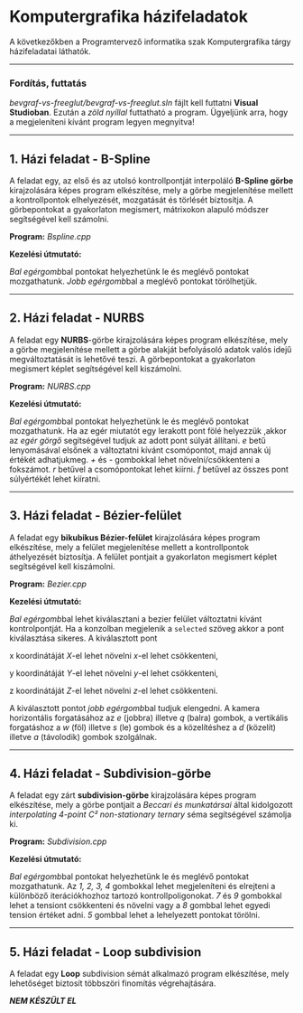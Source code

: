 # Komputergrafika házifeladatok

A következőkben a Programtervező informatika szak Komputergrafika tárgy házifeladatai láthatók.

---

### Fordítás, futtatás

*bevgraf-vs-freeglut/bevgraf-vs-freeglut.sln* fájlt kell futtatni **Visual Studioban**. Ezután a *zöld nyíllal* futtatható a program. Ügyeljünk arra, hogy a megjeleníteni kívánt program legyen megnyitva!

---

## 1. Házi feladat - B-Spline 

A feladat egy, az első és az utolsó kontrollpontját interpoláló **B-Spline görbe** kirajzolására képes program elkészítése, 
mely a görbe megjelenítése mellett a kontrollpontok elhelyezését, mozgatását és törlését biztosítja. 
A görbepontokat a gyakorlaton megismert, mátrixokon alapuló módszer segítségével kell számolni.

**Program:** *Bspline.cpp*

**Kezelési útmutató:**

*Bal egérgomb*bal pontokat helyezhetünk le és meglévő pontokat mozgathatunk. *Jobb egérgomb*bal a meglévő pontokat törölhetjük.

---

## 2. Házi feladat - NURBS

A feladat egy **NURBS**-görbe kirajzolására képes program elkészítése, mely a görbe megjelenítése mellett a görbe alakját 
befolyásoló adatok valós idejű megváltoztatását is lehetővé teszi. A görbepontokat a gyakorlaton megismert képlet 
segítségével kell kiszámolni.

**Program:** *NURBS.cpp*

**Kezelési útmutató:**

*Bal egérgomb*bal pontokat helyezhetünk le és meglévő pontokat mozgathatunk. Ha az egér miutatót egy lerakott pont fölé 
helyezzük ,akkor az *egér görgő* segítségével tudjuk az adott pont súlyát állítani. *e* betű lenyomásával elsőnek a 
változtatni kívánt csomópontot, majd annak új értékét adhatjukmeg. *+* és *-* gombokkal lehet növelni/csökkenteni a 
fokszámot. *r* betűvel a csomópontokat lehet kiírni. *f* betűvel az összes pont súlyértékét lehet kiíratni.

---

## 3. Házi feladat - Bézier-felület

A feladat egy **bikubikus Bézier-felület** kirajzolására képes program elkészítése, mely a felület megjelenítése mellett 
a kontrollpontok áthelyezését biztosítja. A felület pontjait a gyakorlaton megismert képlet segítségével kell kiszámolni.

**Program:** *Bezier.cpp*

**Kezelési útmutató:**

*Bal egérgomb*bal lehet kiválasztani a bezier felület változtatni kívánt kontrolpontját. 
Ha a konzolban megjelenik a `selected` szöveg akkor a pont kiválasztása sikeres. A kiválasztott pont

x koordinátáját *X*-el lehet növelni *x*-el lehet csökkenteni,

y koordinátáját *Y*-el lehet növelni *y*-el lehet csökkenteni,

z koordinátáját *Z*-el lehet növelni *z*-el lehet csökkenteni.

A kiválasztott pontot *jobb egérgomb*bal tudjuk elengedni. 
A kamera horizontális forgatásához az *e* (jobbra) illetve *q* (balra) gombok, 
a vertikális forgatáshoz a *w* (föl) illetve *s* (le) gombok és a közelítéshez a *d* (közelít) 
illetve *a* (távolodik) gombok szolgálnak.

---

## 4. Házi feladat - Subdivision-görbe

A feladat egy zárt **subdivision-görbe** kirajzolására képes program elkészítése, mely a görbe pontjait a 
*Beccari és munkatársai* által kidolgozott *interpolating 4-point C² non-stationary ternary* séma segítségével számolja ki.

**Program:** *Subdivision.cpp*

**Kezelési útmutató:**

*Bal egérgomb*bal pontokat helyezhetünk le és meglévő pontokat mozgathatunk. 
Az *1, 2, 3, 4* gombokkal lehet megjeleníteni és elrejteni a különböző iterációkhozhoz tartozó kontrollpoligonokat. 
*7* és *9* gombokkal lehet a tensiont csökkenteni és növelni vagy a *8* gombbal lehet egyedi tension értéket adni.
*5* gombbal lehet a lehelyezett pontokat törölni.

---

## 5. Házi feladat - Loop subdivision

A feladat egy **Loop** subdivision sémát alkalmazó program elkészítése, mely lehetőséget biztosít többszöri finomítás végrehajtására.

***NEM KÉSZÜLT EL***
